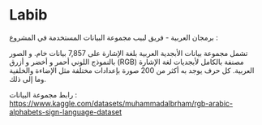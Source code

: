 # Labib
برمجان العربية - فريق لبيب
مجموعة البيانات المستخدمة في المشروع :

تشمل مجموعة بيانات الأبجدية العربية بلغة الإشارة على 7,857 بيانات خام. و الصور بالنموذج اللوني أحمر و أخضر و أزرق (RGB) مصنفة بالكامل لأبجديات لغة الإشارة العربية.
كل حرف يوجد به أكثر من 200 صورة بإعدادات مختلفة مثل الإضاءة والخلفية وما إلى ذلك.

رابط مجموعة البيانات : https://www.kaggle.com/datasets/muhammadalbrham/rgb-arabic-alphabets-sign-language-dataset

